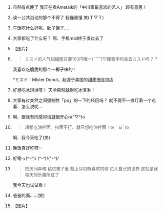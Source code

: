 1. 虽然有点晚了 我正在看Ametalk的「中川家最喜欢的艺人」 超有意思！

2. 诶〜公共浴池的那个不得了 我懂我懂 笑(Ｔ▽Ｔ)

3. 午饭吃什么好呢、肚子饿了‥‥

4. 大家都吃了什么呀？ 啊、手机mail终于发过去了

5. 【图片】

6. > ミスド的人气甜甜圈只要100円哦ー(*˘︶˘*)♡娜酱平时会去ミスド吗？？

   我喜欢吃脆脆的那个〜椰子味的！

   *ミスド：Mister Donut，起源于美国的甜甜圈连锁店

7. 好想吃冰淇淋呀！ 天冷果然就得吃冰淇淋！

8. 大家有过突然之间强制性「po」的一下的经历吗？ 就不得不一直盯着一个点看、怎么说呢…

9. 啊、跟我有同感的话就很开心o(^▽^)o

10. > 超想吃油拌面。拉面不行、就只想吃油拌面！o(｀ω´ )o

    啊、我今天吃了(笑)

11. 晚饭真好吃呀✨

12. 好嘞っ(^-^)/ (^-^)/(^-^)/

13. > 把房间弄暗 钻进被子里 戴上耳机听喜欢的歌 进入自己的世界 这就是我每天的乐趣所在了

    我今天也试试看！

14. 爸爸的画……(笑)

15. 【图片】
